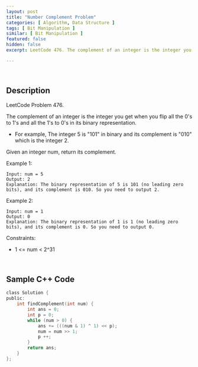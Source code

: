 ```yaml
---
layout: post
title: "Number Complement Problem"
categories: [ Algorithm, Data Structure ]
tags: [ Bit Manipulation ]
similar: [ Bit Manipulation ]
featured: false
hidden: false
excerpt: LeetCode 476. The complement of an integer is the integer you get when you flip all the 0's to 1's and all the 1's to 0's in its binary representation.

---
```


<br />

## Description

LeetCode Problem 476.

The complement of an integer is the integer you get when you flip all the 0's to 1's and all the 1's to 0's in its binary representation.

* For example, The integer 5 is "101" in binary and its complement is "010" which is the integer 2.

Given an integer num, return its complement.

Example 1:
```
Input: num = 5
Output: 2
Explanation: The binary representation of 5 is 101 (no leading zero bits), and its complement is 010. So you need to output 2.
```

Example 2:
```
Input: num = 1
Output: 0
Explanation: The binary representation of 1 is 1 (no leading zero bits), and its complement is 0. So you need to output 0.
```

Constraints:
* 1 <= num < 2^31

<br />

## Sample C++ Code


```c
class Solution {
public:
    int findComplement(int num) {
        int ans = 0;
        int p = 0;
        while (num > 0) {
            ans += (((num & 1) ^ 1) << p);
            num = num >> 1;
            p ++;
        }
        return ans;
    }
};
```


